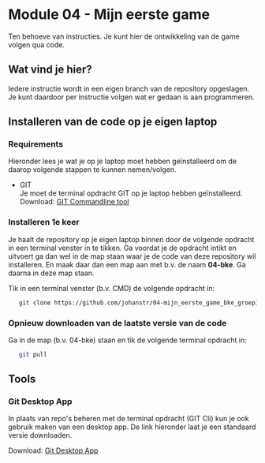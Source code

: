 # Module 04 - Mijn eerste game
Ten behoeve van instructies. Je kunt hier de ontwikkeling van de game volgen qua code.  
  
## Wat vind je hier?
Iedere instructie wordt in een eigen branch van de repository opgeslagen. Je kunt daardoor per instructie volgen wat er gedaan is aan programmeren.  
  
## Installeren van de code op je eigen laptop
  
### Requirements
Hieronder lees je wat je op je laptop moet hebben geïnstalleerd om de daarop volgende stappen te kunnen nemen/volgen.  
  
* GIT  
  Je moet de terminal opdracht GIT op je laptop hebben geïnstalleerd.  
  Download: [GIT Commandline tool](https://git-scm.com/downloads)  
  
### Installeren 1e keer
Je haalt de repository op je eigen laptop binnen door de volgende opdracht in een terminal venster in te tikken. Ga voordat je de opdracht intikt en uitvoert ga dan wel in de map staan waar je de code van deze repository wil installeren. En maak daar dan een map aan met b.v. de naam **04-bke**. Ga daarna in deze map staan. 
  
Tik in een terminal venster (b.v. CMD) de volgende opdracht in:  
```bash
   git clone https://github.com/johanstr/04-mijn_eerste_game_bke_groep1a .
```  
  
### Opnieuw downloaden van de laatste versie van de code
Ga in de map (b.v. 04-bke) staan en tik de volgende terminal opdracht in:  
  
```bash
   git pull
```

## Tools
  
### Git Desktop App
In plaats van repo's beheren met de terminal opdracht (GIT Cli) kun je ook gebruik maken van een desktop app. De link hieronder laat je een standaard versie downloaden.  

Download: [Git Desktop App](https://desktop.github.com/download/)
